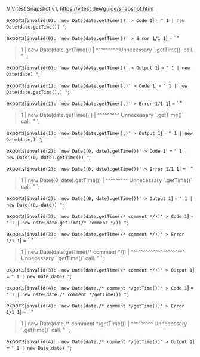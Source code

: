 // Vitest Snapshot v1, https://vitest.dev/guide/snapshot.html

exports[`invalid(0): 'new Date(date.getTime())' > Code 1`] = `
"
  1 | new Date(date.getTime())
"
`;

exports[`invalid(0): 'new Date(date.getTime())' > Error 1/1 1`] = `
"
> 1 | new Date(date.getTime())
    |               ^^^^^^^^^ Unnecessary \`.getTime()\` call.
"
`;

exports[`invalid(0): 'new Date(date.getTime())' > Output 1`] = `
"
  1 | new Date(date)
"
`;

exports[`invalid(1): 'new Date(date.getTime(),)' > Code 1`] = `
"
  1 | new Date(date.getTime(),)
"
`;

exports[`invalid(1): 'new Date(date.getTime(),)' > Error 1/1 1`] = `
"
> 1 | new Date(date.getTime(),)
    |               ^^^^^^^^^ Unnecessary \`.getTime()\` call.
"
`;

exports[`invalid(1): 'new Date(date.getTime(),)' > Output 1`] = `
"
  1 | new Date(date,)
"
`;

exports[`invalid(2): 'new Date((0, date).getTime())' > Code 1`] = `
"
  1 | new Date((0, date).getTime())
"
`;

exports[`invalid(2): 'new Date((0, date).getTime())' > Error 1/1 1`] = `
"
> 1 | new Date((0, date).getTime())
    |                    ^^^^^^^^^ Unnecessary \`.getTime()\` call.
"
`;

exports[`invalid(2): 'new Date((0, date).getTime())' > Output 1`] = `
"
  1 | new Date((0, date))
"
`;

exports[`invalid(3): 'new Date(date.getTime(/* comment */))' > Code 1`] = `
"
  1 | new Date(date.getTime(/* comment */))
"
`;

exports[`invalid(3): 'new Date(date.getTime(/* comment */))' > Error 1/1 1`] = `
"
> 1 | new Date(date.getTime(/* comment */))
    |               ^^^^^^^^^^^^^^^^^^^^^^ Unnecessary \`.getTime()\` call.
"
`;

exports[`invalid(3): 'new Date(date.getTime(/* comment */))' > Output 1`] = `
"
  1 | new Date(date)
"
`;

exports[`invalid(4): 'new Date(date./* comment */getTime())' > Code 1`] = `
"
  1 | new Date(date./* comment */getTime())
"
`;

exports[`invalid(4): 'new Date(date./* comment */getTime())' > Error 1/1 1`] = `
"
> 1 | new Date(date./* comment */getTime())
    |                            ^^^^^^^^^ Unnecessary \`.getTime()\` call.
"
`;

exports[`invalid(4): 'new Date(date./* comment */getTime())' > Output 1`] = `
"
  1 | new Date(date)
"
`;
